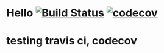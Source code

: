 # Hello [![Build Status](https://travis-ci.org/whatsadebugger/hello.svg?branch=master)](https://travis-ci.org/whatsadebugger/hello) [![codecov](https://codecov.io/gh/whatsadebugger/hello/branch/master/graph/badge.svg)](https://codecov.io/gh/whatsadebugger/hello)

# testing travis ci, codecov 